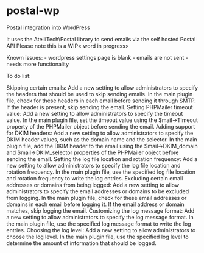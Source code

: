 # postal-wp
Postal integration into WordPress

It uses the AtelliTech\Postal library to send emails via the self hosted Postal API
Please note  this is a WIP< word in progress>

Known issues:
    - wordpress settings page is blank
    - emails are not sent
    - needs more functionality


To do list:

Skipping certain emails:
Add a new setting to allow administrators to specify the headers that should be used to skip sending emails.
In the main plugin file, check for these headers in each email before sending it through SMTP. If the header is present, skip sending the email.
Setting PHPMailer timeout value:
Add a new setting to allow administrators to specify the timeout value.
In the main plugin file, set the timeout value using the $mail->Timeout property of the PHPMailer object before sending the email.
Adding support for DKIM headers:
Add a new setting to allow administrators to specify the DKIM header values, such as the domain name and the selector.
In the main plugin file, add the DKIM header to the email using the $mail->DKIM_domain and $mail->DKIM_selector properties of the PHPMailer object before sending the email.
Setting the log file location and rotation frequency:
Add a new setting to allow administrators to specify the log file location and rotation frequency.
In the main plugin file, use the specified log file location and rotation frequency to write the log entries.
Excluding certain email addresses or domains from being logged:
Add a new setting to allow administrators to specify the email addresses or domains to be excluded from logging.
In the main plugin file, check for these email addresses or domains in each email before logging it. If the email address or domain matches, skip logging the email.
Customizing the log message format:
Add a new setting to allow administrators to specify the log message format.
In the main plugin file, use the specified log message format to write the log entries.
Choosing the log level:
Add a new setting to allow administrators to choose the log level.
In the main plugin file, use the specified log level to determine the amount of information that should be logged.